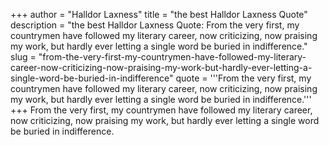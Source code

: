+++
author = "Halldor Laxness"
title = "the best Halldor Laxness Quote"
description = "the best Halldor Laxness Quote: From the very first, my countrymen have followed my literary career, now criticizing, now praising my work, but hardly ever letting a single word be buried in indifference."
slug = "from-the-very-first-my-countrymen-have-followed-my-literary-career-now-criticizing-now-praising-my-work-but-hardly-ever-letting-a-single-word-be-buried-in-indifference"
quote = '''From the very first, my countrymen have followed my literary career, now criticizing, now praising my work, but hardly ever letting a single word be buried in indifference.'''
+++
From the very first, my countrymen have followed my literary career, now criticizing, now praising my work, but hardly ever letting a single word be buried in indifference.
